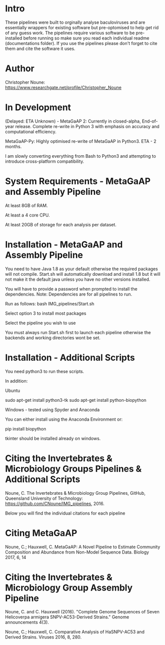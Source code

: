 # Intro
These pipelines were built to orginally analyse baculoviruses and are essentially wrappers for existing software but pre-optomised to help get rid of any guess work. The pipelines require various software to be pre-installed before running so make sure you read each individual readme (documentations folder). If you use the pipelines please don't forget to cite them and cite the software it uses.

# Author
Christopher Noune: https://www.researchgate.net/profile/Christopher_Noune

# In Development

(Delayed: ETA Unknown) - MetaGaAP 2: Currently in closed-alpha, End-of-year release. Complete re-write in Python 3 with emphasis on accuracy and computational efficiency.

MetaGaAP-Py: Highly optimised re-write of MetaGaAP in Python3. ETA - 2 months.

I am slowly converting everything from Bash to Python3 and attempting to introduce cross-platform compatibility.

# System Requirements - MetaGaAP and Assembly Pipeline

At least 8GB of RAM. 

At least a 4 core CPU. 

At least 20GB of storage for each analysis per dataset.

# Installation - MetaGaAP and Assembly Pipeline
You need to have Java 1.8 as your default otherwise the required packages will not compile. Start.sh will automatically download and install 1.8 but it will not make it the default java unless you have no other versions installed.

You will have to provide a password when prompted to install the dependencies. Note: Dependencies are for all pipelines to run.

Run as follows:
bash IMG_pipelines/Start.sh

Select option 3 to install most packages

Select the pipeline you wish to use

You must always run Start.sh first to launch each pipeline otherwise the backends and working directories wont be set.

# Installation - Additional Scripts 

You need python3 to run these scripts.

In addition:

Ubuntu

sudo apt-get install python3-tk
sudo apt-get install python-biopython

Windows - tested using Spyder and Anaconda

You can either install using the Anaconda Environment or:

pip install biopython

tkinter should be installed already on windows.

# Citing the Invertebrates & Microbiology Groups Pipelines & Additional Scripts

Noune, C. The Invertebrates & Microbiology Group Pipelines, GitHub, Queensland University of Technology: https://github.com/CNoune/IMG_pipelines, 2016.

Below you will find the individual citations for each pipeline

# Citing MetaGaAP

Noune, C.; Hauxwell, C. MetaGaAP: A Novel Pipeline to Estimate Community Composition and Abundance from Non-Model Sequence Data. Biology 2017, 6, 14

# Citing the Invertebrates & Microbiology Group Assembly Pipeline

Noune, C. and C. Hauxwell (2016). "Complete Genome Sequences of Seven Helicoverpa armigera SNPV-AC53-Derived Strains." Genome announcements 4(3).

Noune, C.; Hauxwell, C. Comparative Analysis of HaSNPV-AC53 and Derived Strains. Viruses 2016, 8, 280.
